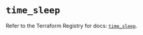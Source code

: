 # `time_sleep`

Refer to the Terraform Registry for docs: [`time_sleep`](https://registry.terraform.io/providers/hashicorp/time/0.11.1/docs/resources/sleep).
